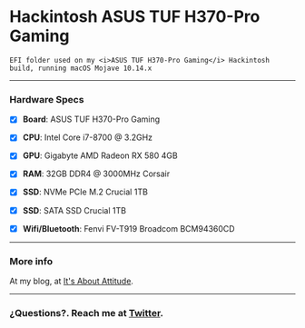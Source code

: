 # Hackintosh ASUS TUF H370-Pro Gaming
	EFI folder used on my <i>ASUS TUF H370-Pro Gaming</i> Hackintosh build, running macOS Mojave 10.14.x

--------------------------------------------------------------------------------------------

### Hardware Specs

- [x] <b>Board</b>: ASUS TUF H370-Pro Gaming
- [x] <b>CPU</b>: Intel Core i7-8700 @ 3.2GHz
- [x] <b>GPU</b>: Gigabyte AMD Radeon RX 580 4GB
- [x] <b>RAM</b>: 32GB DDR4 @ 3000MHz Corsair
- [x] <b>SSD</b>: NVMe PCIe M.2 Crucial 1TB
- [x] <b>SSD</b>: SATA SSD Crucial 1TB
- [x] <b>Wifi/Bluetooth</b>: Fenvi FV-T919 Broadcom BCM94360CD


--------------------------------------------------------------------------------------------

### More info
At my blog, at [It's About Attitude](https://itsaboutactitud.wordpress.com/2019/09/03/hackintosh-2019/).

--------------------------------------------------------------------------------------------

### ¿Questions?. Reach me at [Twitter](https://twitter.com/TCattd/).
